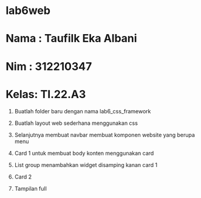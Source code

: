 # lab6web

# Nama : Taufilk Eka Albani
# Nim  : 312210347
# Kelas: TI.22.A3

1. Buatlah folder baru dengan nama lab6_css_framework

2. Buatlah layout web sederhana menggunakan css

3. Selanjutnya membuat navbar membuat komponen website yang berupa menu

4. Card 1 untuk membuat body konten menggunakan card

5. List group menambahkan widget disamping kanan card 1

6. Card 2

7. Tampilan full
